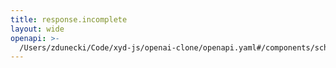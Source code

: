 ```yaml
---
title: response.incomplete
layout: wide
openapi: >-
  /Users/zdunecki/Code/xyd-js/openai-clone/openapi.yaml#/components/schemas/ResponseIncompleteEvent
---
```


